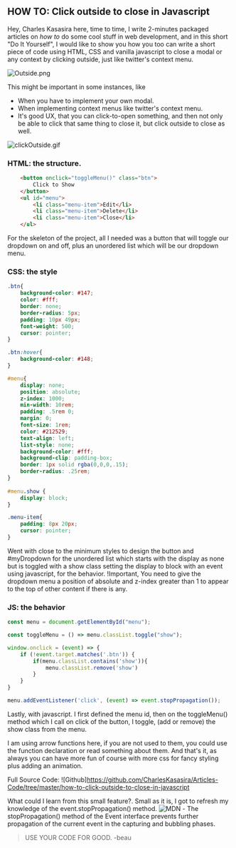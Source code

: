 ## HOW TO: Click outside to close in Javascript

Hey, Charles Kasasira here, time to time, I write 2-minutes packaged articles on *how to* do some cool stuff in web development, and in this short "Do It Yourself", I would like to show you how you too can write a short piece of code using HTML, CSS and vanilla javascript to close a modal or any context by clicking outside, just like twitter's context menu.


![Outside.png](https://cdn.hashnode.com/res/hashnode/image/upload/v1642325857110/dlkQ_bPN7b.png)


This might be important in some instances, like
- When you have to implement your own modal.
- When implementing context menus like twitter's context menu.
- It's good UX, that you can click-to-open something, and then not only be able to click that same thing to close it, but click outside to close as well.


![clickOutside.gif](https://cdn.hashnode.com/res/hashnode/image/upload/v1642485414278/ACl9ia5jo.gif)

### HTML: the structure.

```html
    <button onclick="toggleMenu()" class="btn">
        Click to Show
    </button>
    <ul id="menu">
        <li class="menu-item">Edit</li>
        <li class="menu-item">Delete</li>
        <li class="menu-item">Close</li> 
    </ul>
```


For the skeleton of the project, all I needed was a button that will toggle our dropdown on and off, plus an unordered list which will be our dropdown menu.

### CSS: the style

```CSS
.btn{
    background-color: #147;
    color: #fff;
    border: none;
    border-radius: 5px;
    padding: 10px 49px;
    font-weight: 500;
    cursor: pointer;
}

.btn:hover{
    background-color: #148;
}

#menu{
    display: none;
    position: absolute;
    z-index: 1000;
    min-width: 10rem;
    padding: .5rem 0;
    margin: 0;
    font-size: 1rem;
    color: #212529;
    text-align: left;
    list-style: none;
    background-color: #fff;
    background-clip: padding-box;
    border: 1px solid rgba(0,0,0,.15);
    border-radius: .25rem;
}
  
#menu.show {
    display: block;
}

.menu-item{
    padding: 8px 20px;
    cursor: pointer;
}  
```


Went with close to the minimum styles to design the button and #myDropdown for the unordered list which starts with the display as none but is toggled with a show class setting the display to block with an event using javascript, for the behavior. !Important, You need to give the dropdown menu a position of absolute and z-index greater than 1 to appear to the top of other content if there is any.

### JS: the behavior

```js
const menu = document.getElementById("menu");

const toggleMenu = () => menu.classList.toggle("show");

window.onclick = (event) => {
    if (!event.target.matches('.btn')) {
        if(menu.classList.contains('show')){
            menu.classList.remove('show')
        }
    }
}

menu.addEventListener('click', (event) => event.stopPropagation());
```
Lastly, with javascript. I first defined the menu id, then on the toggleMenu() method which I call on click of the button, I toggle, (add or remove) the show class from the menu.

I am using arrow functions here, if you are not used to them, you could use the function declaration or read something about them. And that's it, as always you can have more fun of course with more css for fancy styling plus adding an animation.

Full Source Code: ![Github]https://github.com/CharlesKasasira/Articles-Code/tree/master/how-to-click-outside-to-close-in-javascript

What could I learn from this small feature?. Small as it is, I got to refresh my knowledge of the event.stopPropagation() method. ![MDN](https://developer.mozilla.org/en-US/docs/Web/API/Event/stopPropagation) - The stopPropagation() method of the Event interface prevents further propagation of the current event in the capturing and bubbling phases.


> USE YOUR CODE FOR GOOD. -beau